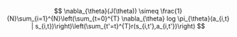 $$
\nabla_{\theta}(J(\theta)) \simeq \frac{1}{N}\sum_{i=1}^{N}\left(\sum_{t=0}^{T} \nabla_{\theta} log \pi_{\theta}(a_{i,t} | s_{i,t})\right)\left(\sum_{t'=t}^{T}r(s_{i,t'},a_{i,t'})\right)
$$